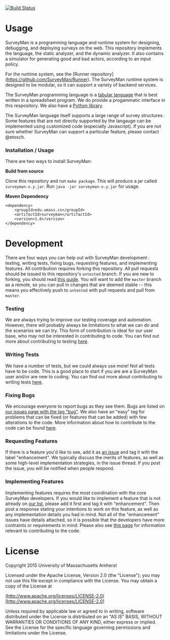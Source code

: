 [![Build Status](https://travis-ci.org/SurveyMan/SurveyMan.png?branch=gh-pages)](https://travis-ci.org/SurveyMan/SurveyMan)
# Usage

SurveyMan is a programming language and runtime system for designing, debugging, and deploying surveys on the web. This
repository implements the language, the static analyzer, and the dynamic analyzer. It also contains a simulator for
generating good and bad actors, according to an input policy.

For the runtime system, see the [Runner repository]
(https://github.com/SurveyMan/Runner).  The SurveyMan runtime system is designed to be modular, so it can support a
variety of backend services.

The SurveyMan programming language is a [tabular language](https://github.com/etosch/SurveyMan/wiki/Csv-Spec) that is
best written in a spreadsheet program. We do provide a progammatic interface in this respository.  We also have a
[Python library](https://surveyman.github.io/SMPy).

The SurveyMan language itself supports a large range of survey structures. Some features that are not directly supported
by the langauge can be implemented using customized code (especially Javascript). If you are not sure whether SurveyMan
can support a particular feature, please contact @etosch.

### Installation / Usage

There are two ways to install SurveyMan:

**Build from source**

Clone this repository and run `make package`. This will produce a jar called `surveyman-x.y.jar`. Run
`java -jar surveyman-x.y.jar` for usage.

**Maven Dependency**

```
<dependency>
    <groupId>edu.umass.cs</groupId>
    <artifactId>surveyman</artifactId>
    <version>1.6</version>
</dependency>
```

# Development

There are four ways you can help out with SurveyMan development : testing, writing tests, fixing bugs, requesting features, and implementing features. All contribution requires forking this repository. All pull requests should be issued to this repository's `untested` branch. If you are new to forking, you should read [this guide](https://help.github.com/articles/fork-a-repo). You will want to add the `master` branch as a remote, so you can pull in changes that are deemed stable -- this means you effectively push to `untested` with pull requests and pull from `master`. 

### Testing

We are always trying to improve our testing coverage and automation. However, there will probably always be limitations to what we can do and the scenarios we can try. This form of contribution is ideal for our user base, who may not be interested in contributing to code. You can find out more about contributing to testing [here](https://github.com/etosch/SurveyMan/wiki/Contributing-as-a-Tester).

### Writing Tests

We have a number of tests, but we could always use more! Not all tests have to be code. This is a good place to start if you are are a SurveyMan user and/or are new to coding. You can find out more about contributing to writing tests [here](https://github.com/etosch/SurveyMan/wiki/Contributing-by-Writing-Tests).

### Fixing Bugs

We encourage everyone to report bugs as they see them. Bugs are listed on [our issues page with the tag "bug"](https://github.com/etosch/SurveyMan/issues?direction=desc&labels=bug&page=1&sort=created&state=open). We also have an "easy" tag for problems that can be fixed (or features that can be added) with few alterations to the code. More information about how to contribute to the code can be found  [here](https://github.com/etosch/SurveyMan/wiki/Contributing-to-the-Code-Base).

### Requesting Features

If there is a feature you'd like to see, add it as [an issue](https://github.com/etosch/SurveyMan/issues?direction=desc&labels=enhancement&page=1&sort=created&state=open) and tag it with the label "enhancement". We typically discuss the merits of features, as well as some high-level implementation strategies, in the issue thread. If you post the issue, you will be notified when people respond.

### Implementing Features

Implementing features requires the most coordination with the core SurveyMan developers. If you would like to implement a feature that is not already on [our list](https://github.com/etosch/SurveyMan/issues?direction=desc&labels=enhancement&page=1&sort=created&state=open), please add it first and tag it with "enhancement". Then post a response stating your intentions to work on this feature, as well as any implementation details you had in mind. Not all of the "enhancement" issues have details attached, so it is possible that the developers have more contraints or requirements in mind. Please also see [this page](https://github.com/etosch/SurveyMan/wiki/Contributing-to-the-Code-Base) for information relevant to contributing to the code.

# License 

Copyright 2015 University of Massachusetts Amherst

Licensed under the Apache License, Version 2.0 (the "License");
you may not use this file except in compliance with the License.
You may obtain a copy of the License at

(http://www.apache.org/licenses/LICENSE-2.0)[http://www.apache.org/licenses/LICENSE-2.0]

Unless required by applicable law or agreed to in writing, software
distributed under the License is distributed on an "AS IS" BASIS,
WITHOUT WARRANTIES OR CONDITIONS OF ANY KIND, either express or implied.
See the License for the specific language governing permissions and
limitations under the License.

